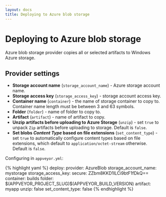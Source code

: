```yaml
---
layout: docs
title: Deploying to Azure blob storage
---
```


# Deploying to Azure blob storage

Azure blob storage provider copies all or selected artifacts to Windows Azure storage.

## Provider settings

* **Storage account name** (`storage_account_name`) - Azure storage account name.
* **Storage access key** (`storage_access_key`) - storage account access key.
* **Container name** (`container`) - the name of storage container to copy to. Container name length must be between 3 and 63 symbols.
* **Folder** (`folder`) - name of folder to copy to.
* **Artifact** (`artifact`) - name of artifact to copy.
* **Unzip artifacts before uploading to Azure Storage** (`unzip`) - set `true` to unpack `Zip` artifacts before uploading to storage. Default is `false`.
* **Set blobs *Content Type* based on file extensions** (`set_content_type`) - set `true` to automatically configure content types based on file extensions, which default to `application/octet-stream` otherwise. Default is `false`.

Configuring in `appveyor.yml`:

{% highlight yaml %}
deploy:
  provider: AzureBlob
  storage_account_name: mystorage
  storage_access_key:
    secure: ZZbm8KKD1lLCi9btF1fDkQ==
  container: builds
  folder: $(APPVEYOR_PROJECT_SLUG)\$(APPVEYOR_BUILD_VERSION)
  artifact: myapp
  unzip: false
  set_content_type: false
{% endhighlight %}
